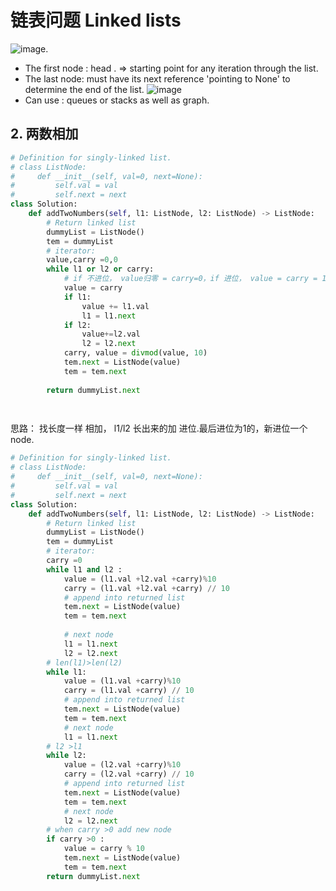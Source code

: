 # 链表问题 Linked lists 

![image](https://user-images.githubusercontent.com/73490814/125059335-7f9da780-e0ab-11eb-9374-b148f7683bda.png).   

* The first node : head . => starting point for any iteration through the list. 
* The last node: must have its next reference 'pointing to None' to determine the end of the list.
![image](https://user-images.githubusercontent.com/73490814/125614166-8ba527f5-4a8b-4cc1-88f9-a14f7281b684.png)
* Can use : queues or stacks as well as graph. 
## 2. 两数相加
```python
# Definition for singly-linked list.
# class ListNode:
#     def __init__(self, val=0, next=None):
#         self.val = val
#         self.next = next
class Solution:
    def addTwoNumbers(self, l1: ListNode, l2: ListNode) -> ListNode:
        # Return linked list
        dummyList = ListNode()
        tem = dummyList
        # iterator:
        value,carry =0,0
        while l1 or l2 or carry:
            # if 不进位， value归零 = carry=0，if 进位， value = carry = 1
            value = carry
            if l1:
                value += l1.val
                l1 = l1.next
            if l2:
                value+=l2.val
                l2 = l2.next
            carry, value = divmod(value, 10)
            tem.next = ListNode(value)
            tem = tem.next
        
        return dummyList.next 

        
```

思路： 找长度一样 相加， l1/l2 长出来的加 进位.最后进位为1的，新进位一个node.   
```python
# Definition for singly-linked list.
# class ListNode:
#     def __init__(self, val=0, next=None):
#         self.val = val
#         self.next = next
class Solution:
    def addTwoNumbers(self, l1: ListNode, l2: ListNode) -> ListNode:
        # Return linked list
        dummyList = ListNode()
        tem = dummyList
        # iterator:
        carry =0
        while l1 and l2 :
            value = (l1.val +l2.val +carry)%10
            carry = (l1.val +l2.val +carry) // 10
            # append into returned list
            tem.next = ListNode(value)
            tem = tem.next
            
            # next node
            l1 = l1.next
            l2 = l2.next
        # len(l1)>len(l2)
        while l1:
            value = (l1.val +carry)%10
            carry = (l1.val +carry) // 10
            # append into returned list
            tem.next = ListNode(value)
            tem = tem.next
            # next node
            l1 = l1.next
        # l2 >l1
        while l2:
            value = (l2.val +carry)%10
            carry = (l2.val +carry) // 10
            # append into returned list
            tem.next = ListNode(value)
            tem = tem.next
            # next node
            l2 = l2.next
        # when carry >0 add new node
        if carry >0 :
            value = carry % 10
            tem.next = ListNode(value)
            tem = tem.next
        return dummyList.next

        
```
